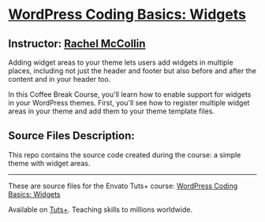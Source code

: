 # [WordPress Coding Basics: Widgets][published url]
## Instructor: [Rachel McCollin][instructor url]


Adding widget areas to your theme lets users add widgets in multiple places, including not just the header and footer but also before and after the content and in your header too. 

In this Coffee Break Course, you'll learn how to enable support for widgets in your WordPress themes. First, you'll see how to register multiple widget areas in your theme and add them to your theme template files.

## Source Files Description:

This repo contains the source code created during the course: a simple theme with widget areas.

------

These are source files for the Envato Tuts+ course: [WordPress Coding Basics: Widgets][published url]

Available on [Tuts+](https://tutsplus.com). Teaching skills to millions worldwide.

[published url]: https://code.tutsplus.com/courses/wordpress-coding-basics:-widgets
[instructor url]: https://tutsplus.com/authors/rachel-mccollin
